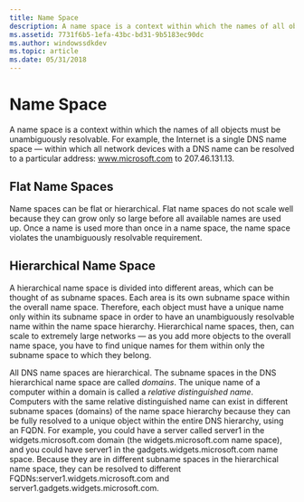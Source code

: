 ```yaml
---
title: Name Space
description: A name space is a context within which the names of all objects must be unambiguously resolvable.
ms.assetid: 7731f6b5-1efa-43bc-bd31-9b5183ec90dc
ms.author: windowssdkdev
ms.topic: article
ms.date: 05/31/2018
---
```


# Name Space

A name space is a context within which the names of all objects must be unambiguously resolvable. For example, the Internet is a single DNS name space — within which all network devices with a DNS name can be resolved to a particular address: www.microsoft.com to 207.46.131.13.

## Flat Name Spaces

Name spaces can be flat or hierarchical. Flat name spaces do not scale well because they can grow only so large before all available names are used up. Once a name is used more than once in a name space, the name space violates the unambiguously resolvable requirement.

## Hierarchical Name Space

A hierarchical name space is divided into different areas, which can be thought of as subname spaces. Each area is its own subname space within the overall name space. Therefore, each object must have a unique name only within its subname space in order to have an unambiguously resolvable name within the name space hierarchy. Hierarchical name spaces, then, can scale to extremely large networks — as you add more objects to the overall name space, you have to find unique names for them within only the subname space to which they belong.

All DNS name spaces are hierarchical. The subname spaces in the DNS hierarchical name space are called *domains*. The unique name of a computer within a domain is called a *relative distinguished name*. Computers with the same relative distinguished name can exist in different subname spaces (domains) of the name space hierarchy because they can be fully resolved to a unique object within the entire DNS hierarchy, using an FQDN. For example, you could have a server called server1 in the widgets.microsoft.com domain (the widgets.microsoft.com name space), and you could have server1 in the gadgets.widgets.microsoft.com name space. Because they are in different subname spaces in the hierarchical name space, they can be resolved to different FQDNs:server1.widgets.microsoft.com and server1.gadgets.widgets.microsoft.com.

 

 




